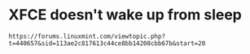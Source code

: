 # XFCE doesn't wake up from sleep
```
https://forums.linuxmint.com/viewtopic.php?t=440657&sid=113ae2c817613c44ce8bb14208cbb67b&start=20
```
